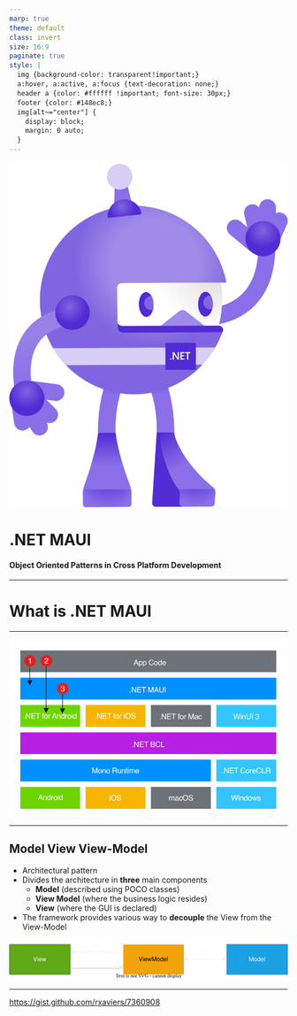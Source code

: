 ```yaml
---
marp: true
theme: default 
class: invert
size: 16:9
paginate: true
style: |
  img {background-color: transparent!important;}
  a:hover, a:active, a:focus {text-decoration: none;}
  header a {color: #ffffff !important; font-size: 30px;}
  footer {color: #148ec8;}
  img[alt~="center"] {
    display: block;
    margin: 0 auto;
  }
---
```


<!-- https://gist.github.com/rxaviers/7360908 -->

<style scoped>section { text-align: center } </style> 


![w:250](assets/dotnet_bot.svg)

# .NET MAUI
#### Object Oriented Patterns in Cross Platform Development

---

# What is .NET MAUI

---

![bg w:80%](assets/architecture.png)

---
## Model View View-Model

- Architectural pattern
- Divides the architecture in **three** main components
  - **Model** (described using POCO classes)
  - **View Model** (where the business logic resides)
  - **View** (where the GUI is declared)
- The framework provides various way to **decouple** the View from the View-Model

![w:1920 h:250 center](assets/mvvm.drawio.svg)

---

https://gist.github.com/rxaviers/7360908

